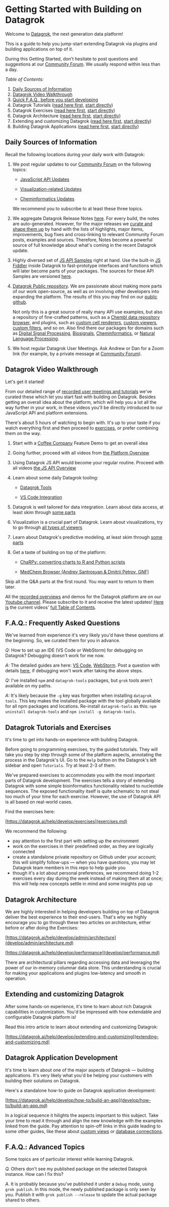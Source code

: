 <!-- TITLE: &#8203;Getting Started-->
<!-- SUBTITLE: -->

# Getting Started with Building on Datagrok

Welcome to [Datagrok](https://www.datagrok.ai), the next generation data platform!

This is a guide to help you jump-start extending Datagrok via plugins and building applications on top of it.

During this Getting Started, don't hesitate to post questions and suggestions at our
[Community Forum](https://community.datagrok.ai/). We usually respond within less than a day.

*Table of Contents:*

1. [Daily Sources of Information](#daily-sources-of-information)
2. [Datagrok Video Walkthrough](#datarok-video-walkthrough)
3. [Quick F.A.Q., before you start developing](#faq-frequently-asked-questions)
4. Datagrok Tutorials ([read here first](#datagrok-tutorials-and-exercises), [start directly](https://public.datagrok.ai/))
5. Datagrok Exercises ([read here first](#datagrok-tutorials-and-exercises), [start directly](exercises.md))
6. Datagrok Architecture ([read here first](#datagrok-architecture), [start directly](develop/admin/architecture.md))
7. Extending and customizing Datagrok ([read here first](#extending-and-customizing-datagrok), [start directly](https://datagrok.ai/help/develop/extending-and-customizing))
8. Building Datagrok Applications ([read here first](#datagrok-application-development), [start directly](develop/how-to/build-an-app.md))

## Daily Sources of Information

Recall the following locations during your daily work with Datagrok:

1. We post regular updates to our [Community Forum](https://community.datagrok.ai/) on the following topics:

   * [JavaScript API Updates](https://community.datagrok.ai/t/javascript-api-updates/526/9)
   
   * [Visualization-related Updates](https://community.datagrok.ai/t/visualization-related-updates/521/12)
   
   * [Cheminformatics Updates](https://community.datagrok.ai/t/cheminformatics-updates/457/9)
   
   We recommend you to subscribe to at least these three topics.
   
2. We aggregate Datagrok Release Notes [here](https://datagrok.ai/help/develop/release-history).
   For every build, the notes are auto-generated. However, for the major releases we [curate and shape them up](https://github.com/datagrok-ai/public/blob/master/help/develop/release-history.md#2021-04-14-dev-build-08936)
   by hand with the lists of highlights, major items, improvements, bug fixes and cross-linking to relevant Community Forum posts,
   examples and sources. Therefore, Notes become a powerful source of full knowledge about what's coming in the recent Datagrok update.

3. Highly diversed set of [JS API Samples](https://public.datagrok.ai/js) right at hand. Use the built-in
   [JS Fiddler](https://public.datagrok.ai/js) inside Datagrok to fast-prototype interfaces and functions
   which will later become parts of your packages. The sources for these API Samples are versioned
   [here](https://github.com/datagrok-ai/public/tree/master/packages/ApiSamples).
   
4. [Datagrok Public repository](https://github.com/datagrok-ai/public). We are passionate about making
   more parts of our work open-source, as well as on involving other developers into expanding the platform.
   The results of this you may find on our [public github](https://github.com/datagrok-ai/public).  
   
   Not only this is a great source of really many API use examples, but also a repository of fine-crafted
   patterns, such as a [Chembl data repository browser](), and plugins, such as
   [custom cell renderers](https://github.com/datagrok-ai/public/blob/master/packages/Chem/src/rdkit_cell_renderer.js),
   [custom viewers](https://github.com/datagrok-ai/public/tree/master/packages/Viewers),
   [custom filters](https://github.com/datagrok-ai/public/blob/master/packages/Widgets/src/filters/radio_button_filter.js), and so on. Also find there our packages for domains such as
   [Digital Signal Processing](https://github.com/datagrok-ai/public/tree/master/packages/DSP), [Biosignals](https://github.com/datagrok-ai/public/tree/master/packages/BioSignals), [Cheminformatics](),
   or [Natural Language Processing](https://github.com/datagrok-ai/public/tree/master/packages/NLP).

5. We host regular Datagrok User Meetings. Ask Andrew or Dan for a Zoom link
   (for example, by a private message at [Community Forum](https://community.datagrok.ai/)).

## Datagrok Video Walkthrough

Let's get it started!

From our detailed range of [recorded user meetings and tutorials](https://www.youtube.com/channel/UCXPHEjOd4gyZ6m6Ji-iOBYg)
we've curated these which let you start fast with building on Datagrok. Besides getting an overall idea about the platform,
which will help you a lot all the way further in your work, in these videos you'll be directly introduced to our
JavaScript API and platform extensions.

There's about 5 hours of watching to begin with. It's up to your taste if you watch everything first and then
proceed to [exercises](#datagrok-tutorials-and-exercises), or prefer combining them on the way.

1. Start with a [Coffee Company](https://www.youtube.com/watch?v=tVwpRB8fikQ) Feature Demo to get an overall idea

2. Going further, proceed with all videos from [the Platform Overview](video-contents.md/#getting-started)

3. Using Datagrok JS API would become your regular routine. Proceed with all videos [the JS API Overview](video-contents.md/#java-script-api)

4. Learn about some daily Datagrok tooling:  

   * [Datagrok Tools](https://www.youtube.com/watch?v=zVVmlRorpjg&t=258s)
   
   * [VS Code Integration](https://www.youtube.com/watch?v=zVVmlRorpjg&t=870s)

5. Datagrok is well tailored for data integration. Learn about data access, at least skim through [some parts](video-contents.md/#data-access)

6. Visualization is a crucial part of Datagrok. Learn about visualizations, try to go
   through [all types of viewers](video-contents.md/#visualization)

7. Learn about Datagrok's predictive modeling, at least skim through [some parts](video-contents.md/#predictive-modeling)

8. Get a taste of building on top of the platform:  

   * [ChaRPy: converting charts to R and Python scripts](https://www.youtube.com/watch?v=seAgx5TbrzI&t=162s)
   
   * [MedChem Browser (Andrey Santrosyan & Dmitrii Petrov, GNF)](https://www.youtube.com/watch?v=seAgx5TbrzI&t=970s)

Skip all the Q&A parts at the first round. You may want to return to them later.

All the [recorded overviews](video-contents.md) and demos for the Datagrok platform  are on our [Youtube channel](https://www.youtube.com/channel/UCXPHEjOd4gyZ6m6Ji-iOBYg). Please subscribe to it and receive the latest updates!
[Here is](video-contents.md) the current videos' [full Table of Contents](video-contents.md).

## F.A.Q.: Frequently Asked Questions

We've learned from experience it's very likely you'd have these questions at the beginning. So, we curated them for you in advance.

*Q:* How to set up an IDE (VS Code or WebStorm) for debugging on Datagrok? Debugging doesn't work for me now.  

*A:* The detailed guides are here: [VS Code](develop/develop.md#one-click-debugging-with-visual-studio-code),
[WebStorm](develop/develop.md#one-click-debugging-with-jetbrains-ides).   Post a question with details [here](https://community.datagrok.ai/), if debugging won't work after taking the above steps.

*Q:* I've installed `npm` and `datagrok-tools` packages, but `grok` tools aren't available on my paths.  

*A:* It's likely because the `-g` key was forgotten when installing `datagrok tools`. This key makes the
     installed package with the tool globally available for all npm packages and locations. Re-install `datagrok-tools`
     as this: `npm uninstall datagrok-tools` and `npm install -g datagrok-tools`.

## Datagrok Tutorials and Exercises

It's time to get into hands-on experience with building Datagrok.

Before going to programming exercises, try the guided tutorials. They will take you step by step through
some of the platform aspects, annotating the process in the Datagrok's UI. Go to the `Help` button
on the Datagrok's left sidebar and open `Tutorials`. Try at least 2-3 of them.

We've prepared exercises to accommodate you with the most important parts of Datagrok development.
The exercises tells a story of extending Datagrok with some simple bioinformatics functionality
related to nucleotide sequences. The exposed functionality itself is quite schematic to not steal
too much of your time for each exercise. However, the use of Datagrok API is all based on real-world
cases.

Find the exercises here:

[https://datagrok.ai/help/develop/exercises](exercises.md)

We recommend the following:

* pay attention to the first part with setting up the environment
* work on the exercises in their predefined order, as they are logically connected
* create a standalone private repository on Github under your account; this will simplify follow-ups —
  when you have questions, you may let Datagrok team members in this repo to help guide you
* though it's a lot about personal preferences, we recommend doing 1-2 exercises every day during the week
  instead of making them all at once; this will help new concepts settle in mind and some insights pop up
  
## Datagrok Architecture
 
We are highly interested in helping developers building on top of Datagrok deliver the best experience
to their end-users. That's why we highly encourage you to go through these two articles on architecture,
either before or after doing the Exercises:

[https://datagrok.ai/help/develop/admin/architecture](develop/admin/architecture.md)

[https://datagrok.ai/help/develop/performance](develop/performance.md)

There are architectural pillars regarding accessing data and leveraging the power of our
in-memory columnar data store. This understanding is crucial for making your applications
and plugins low-latency and smooth in operation.

## Extending and customizing Datagrok

After some hands-on experience, it's time to learn about rich Datagrok capabilities in customization.
You'd be impressed with how extendable and configurable Datagrok platform is!

Read this intro article to learn about extending and customizing Datagrok:

[https://datagrok.ai/help/develop/extending-and-customizing](extending-and-customizing.md)

## Datagrok Application Development

It's time to learn about one of the major aspects of Datagrok — building applications.
It's very likely what you'd be helping your customers with building their solutions on Datagrok.

Here's a standalone how-to guide on Datagrok application development:

[https://datagrok.ai/help/develop/how-to/build-an-app](develop/how-to/build-an-app.md)

In a logical sequence it hilights the aspects important to this subject. Take your time to read it through
and align the new knowledge with the examples linked from the guide. Pay attention to spin-off links in this guide
leading to some other guides, like these about [custom views](develop/how-to/custom-views.md) or
[database connections](develop/how-to/access-data.md).

## F.A.Q.: Advanced Topics

Some topics are of particular interest while learning Datagrok.

*Q.* Others don't see my published package on the selected Datagrok instance. How can I fix this?  

*A.* It is probably because you've published it under a `Debug` mode, using `grok publish`.
     In this mode, the newly published package is only seen by you. Publish it with
     `grok publish --release` to update the actual package shared to others.
   